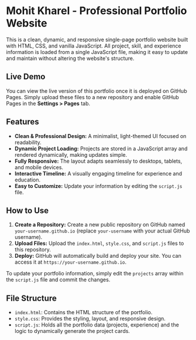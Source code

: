 # Mohit Kharel - Professional Portfolio Website

This is a clean, dynamic, and responsive single-page portfolio website built with HTML, CSS, and vanilla JavaScript. All project, skill, and experience information is loaded from a single JavaScript file, making it easy to update and maintain without altering the website's structure.

## Live Demo

You can view the live version of this portfolio once it is deployed on GitHub Pages. Simply upload these files to a new repository and enable GitHub Pages in the **Settings > Pages** tab.

## Features

* **Clean & Professional Design:** A minimalist, light-themed UI focused on readability.
* **Dynamic Project Loading:** Projects are stored in a JavaScript array and rendered dynamically, making updates simple.
* **Fully Responsive:** The layout adapts seamlessly to desktops, tablets, and mobile devices.
* **Interactive Timeline:** A visually engaging timeline for experience and education.
* **Easy to Customize:** Update your information by editing the `script.js` file.

## How to Use

1.  **Create a Repository:** Create a new public repository on GitHub named `your-username.github.io` (replace `your-username` with your actual GitHub username).
2.  **Upload Files:** Upload the `index.html`, `style.css`, and `script.js` files to this repository.
3.  **Deploy:** GitHub will automatically build and deploy your site. You can access it at `https://your-username.github.io`.

To update your portfolio information, simply edit the `projects` array within the `script.js` file and commit the changes.

## File Structure

* `index.html`: Contains the HTML structure of the portfolio.
* `style.css`: Provides the styling, layout, and responsive design.
* `script.js`: Holds all the portfolio data (projects, experience) and the logic to dynamically generate the project cards.
